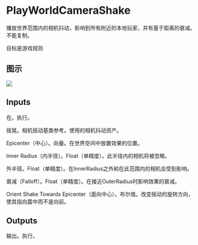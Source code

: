 # PlayWorldCameraShake

播放世界范围内的相机抖动，影响到所有附近的本地玩家，并有基于距离的衰减。不能复制。

目标是游戏规则

## 图示

![]($-20221218-18131696.png)

## Inputs

在。执行。

摇晃。相机摇动基类参考。使用的相机抖动资产。

Epicenter（中心）。向量。在世界空间中放置效果的位置。

Inner Radius（内半径）。Float（单精度）。此半径内的相机将被忽略。

外半径。Float（单精度）。在InnerRadius之外和在此范围内的相机会受到影响。

衰减（Falloff）。Float（单精度）。在接近OuterRadius时影响效果的衰减。

Orient Shake Towards Epicenter（面向中心）。布尔值。改变摇动的旋转方向，使其指向震中而不是向前。 

## Outputs

输出。执行。
